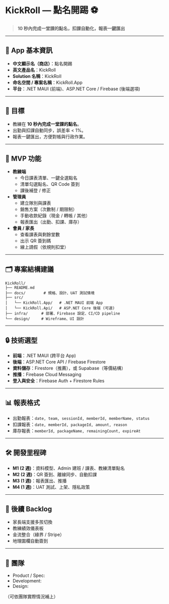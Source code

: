 # KickRoll — 點名開踢 ⚽

> **10 秒內完成一堂課的點名，扣課自動化，報表一鍵匯出**

---

## 📱 App 基本資訊
- **中文顯示名（商店）**：點名開踢
- **英文產品名**：KickRoll
- **Solution 名稱**：KickRoll
- **命名空間 / 專案名稱**：KickRoll.App
- **平台**：.NET MAUI (前端)、ASP.NET Core / Firebase (後端選項)

---

## 🎯 目標
- 教練在 **10 秒內完成一堂課的點名**。
- 出勤與扣課自動同步，誤差率 < 1%。
- 報表一鍵匯出，方便對帳與行政作業。

---

## 🚀 MVP 功能
- **教練端**
  - 今日課表清單、一鍵全選點名
  - 清單勾選點名、QR Code 簽到
  - 課後補登 / 修正
- **管理員**
  - 建立隊別與課表
  - 銷售方案（次數制 / 期限制）
  - 手動收款紀錄（現金 / 轉帳 / 其他）
  - 報表匯出（出勤、扣課、庫存）
- **會員 / 家長**
  - 查看課表與剩餘堂數
  - 出示 QR 簽到碼
  - 線上請假（依規則扣堂）

---

## 🗂️ 專案結構建議
```
KickRoll/
├── README.md
├── docs/        # 規格、設計、UAT 測試情境
├── src/
│   └── KickRoll.App/   # .NET MAUI 前端 App
│   └── KickRoll.Api/   # ASP.NET Core 後端 (可選)
├── infra/      # 部署、Firebase 設定、CI/CD pipeline
└── design/     # Wireframe、UI 設計
```

---

## 🔒 技術選型
- **前端**：.NET MAUI (跨平台 App)
- **後端**：ASP.NET Core API / Firebase Firestore
- **資料儲存**：Firestore（推薦），或 Supabase（等價結構）
- **推播**：Firebase Cloud Messaging
- **登入與安全**：Firebase Auth + Firestore Rules

---

## 📊 報表格式
- 出勤報表：`date, team, sessionId, memberId, memberName, status`
- 扣課報表：`date, memberId, packageId, amount, reason`
- 庫存報表：`memberId, packageName, remainingCount, expireAt`

---

## 🛠️ 開發里程碑
- **M1 (2 週)**：資料模型、Admin 建班 / 課表、教練清單點名
- **M2 (2 週)**：QR 簽到、離線同步、自動扣課
- **M3 (1 週)**：報表匯出、推播
- **M4 (1 週)**：UAT 測試、上架、隱私政策

---

## 📌 後續 Backlog
- 家長端支援多孩切換
- 教練績效儀表板
- 金流整合（綠界 / Stripe）
- 地理圍欄自動簽到

---

## 👥 團隊
- Product / Spec:  
- Development:  
- Design:  

（可依團隊實際情況補上）
